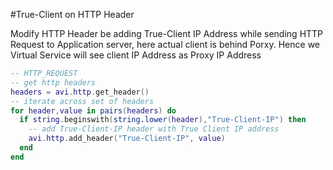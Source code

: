 #True-Client on HTTP Header

Modify HTTP Header be adding True-Client IP Address while sending HTTP Request to Application server, here actual client is behind Porxy. Hence we Virtual Service will see client IP Address as Proxy IP Address

```lua
-- HTTP_REQUEST
-- get http headers
headers = avi.http.get_header()
-- iterate across set of headers
for header,value in pairs(headers) do
  if string.beginswith(string.lower(header),"True-Client-IP") then
    -- add True-Client-IP header with True Client IP address
    avi.http.add_header("True-Client-IP", value)
  end
end
```
